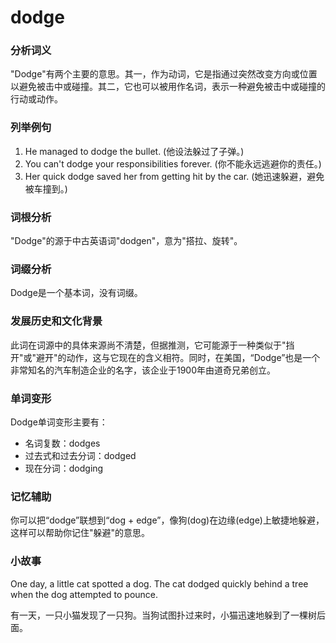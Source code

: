 # dodge

### 分析词义

  

"Dodge"有两个主要的意思。其一，作为动词，它是指通过突然改变方向或位置以避免被击中或碰撞。其二，它也可以被用作名词，表示一种避免被击中或碰撞的行动或动作。

  

### 列举例句

  

1.  He managed to dodge the bullet. (他设法躲过了子弹。)
2.  You can't dodge your responsibilities forever. (你不能永远逃避你的责任。)
3.  Her quick dodge saved her from getting hit by the car. (她迅速躲避，避免被车撞到。)

  

### 词根分析

  

"Dodge"的源于中古英语词"dodgen"，意为"搭拉、旋转"。

  

### 词缀分析

  

Dodge是一个基本词，没有词缀。

  

### 发展历史和文化背景

  

此词在词源中的具体来源尚不清楚，但据推测，它可能源于一种类似于"挡开"或"避开"的动作，这与它现在的含义相符。同时，在美国，“Dodge”也是一个非常知名的汽车制造企业的名字，该企业于1900年由道奇兄弟创立。

  

### 单词变形

  

Dodge单词变形主要有：

  

*   名词复数：dodges
*   过去式和过去分词：dodged
*   现在分词：dodging

  

### 记忆辅助

  

你可以把“dodge”联想到“dog + edge”，像狗(dog)在边缘(edge)上敏捷地躲避，这样可以帮助你记住"躲避"的意思。

  

### 小故事

  

One day, a little cat spotted a dog. The cat dodged quickly behind a tree when the dog attempted to pounce.

  

有一天，一只小猫发现了一只狗。当狗试图扑过来时，小猫迅速地躲到了一棵树后面。

